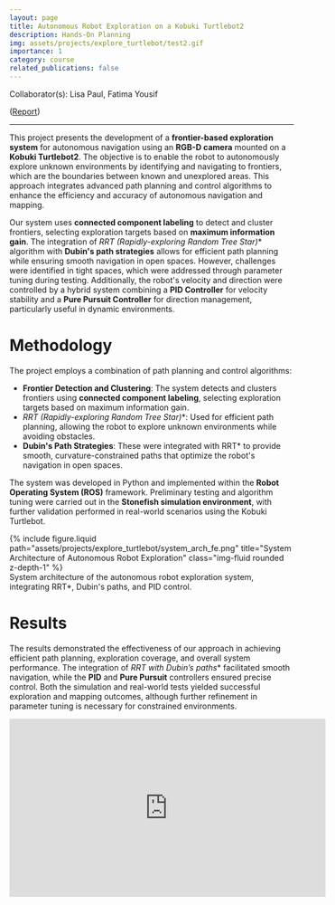 ```yaml
---
layout: page
title: Autonomous Robot Exploration on a Kobuki Turtlebot2
description: Hands-On Planning
img: assets/projects/explore_turtlebot/test2.gif
importance: 1
category: course
related_publications: false
---
```


Collaborator(s): Lisa Paul, Fatima Yousif

([Report](https://drive.google.com/file/d/1yGZ9kmJbnZPWXbjMRGob_BECRjHCIesm/view?usp=drive_link))

---

This project presents the development of a **frontier-based exploration system** for autonomous navigation using an **RGB-D camera** mounted on a **Kobuki Turtlebot2**. The objective is to enable the robot to autonomously explore unknown environments by identifying and navigating to frontiers, which are the boundaries between known and unexplored areas. This approach integrates advanced path planning and control algorithms to enhance the efficiency and accuracy of autonomous navigation and mapping.

Our system uses **connected component labeling** to detect and cluster frontiers, selecting exploration targets based on **maximum information gain**. The integration of **RRT* (Rapidly-exploring Random Tree Star)** algorithm with **Dubin's path strategies** allows for efficient path planning while ensuring smooth navigation in open spaces. However, challenges were identified in tight spaces, which were addressed through parameter tuning during testing. Additionally, the robot's velocity and direction were controlled by a hybrid system combining a **PID Controller** for velocity stability and a **Pure Pursuit Controller** for direction management, particularly useful in dynamic environments.

# Methodology
The project employs a combination of path planning and control algorithms:
- **Frontier Detection and Clustering**: The system detects and clusters frontiers using **connected component labeling**, selecting exploration targets based on maximum information gain.
- **RRT* (Rapidly-exploring Random Tree Star)**: Used for efficient path planning, allowing the robot to explore unknown environments while avoiding obstacles.
- **Dubin's Path Strategies**: These were integrated with RRT* to provide smooth, curvature-constrained paths that optimize the robot's navigation in open spaces.

The system was developed in Python and implemented within the **Robot Operating System (ROS)** framework. Preliminary testing and algorithm tuning were carried out in the **Stonefish simulation environment**, with further validation performed in real-world scenarios using the Kobuki Turtlebot.

<div class="row justify-content-sm-center">
    <div class="col-sm-8 mt-3 mt-md-0">
        {% include figure.liquid path="assets/projects/explore_turtlebot/system_arch_fe.png" title="System Architecture of Autonomous Robot Exploration" class="img-fluid rounded z-depth-1" %}
    </div>
</div>
<div class="caption">
    System architecture of the autonomous robot exploration system, integrating RRT*, Dubin's paths, and PID control.
</div>

# Results
The results demonstrated the effectiveness of our approach in achieving efficient path planning, exploration coverage, and overall system performance. The integration of **RRT* with Dubin’s paths** facilitated smooth navigation, while the **PID** and **Pure Pursuit** controllers ensured precise control. Both the simulation and real-world tests yielded successful exploration and mapping outcomes, although further refinement in parameter tuning is necessary for constrained environments.

<div style="text-align: center;">
    <iframe width="560" height="315" src="https://www.youtube.com/embed/pr2CdoQ64mg?si=KrXT2NUC3Ub2iXRy" title="YouTube video player" frameborder="0" allow="accelerometer; autoplay; clipboard-write; encrypted-media; gyroscope; picture-in-picture; web-share" referrerpolicy="strict-origin-when-cross-origin" allowfullscreen></iframe>
</div>

<!-- # Future Work
Future enhancements could focus on optimizing the performance of **Dubin’s paths** in tight spaces and refining the exploration strategy to handle larger and more complex environments. Further research can also explore real-time adaptive path planning to improve the robot’s ability to navigate in highly dynamic environments. -->
